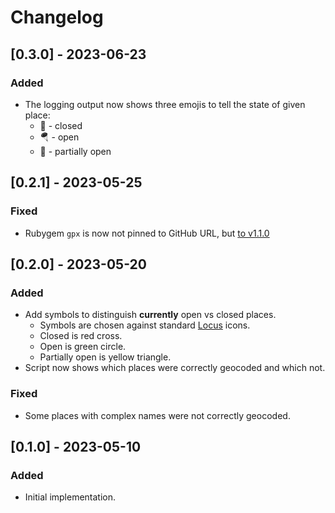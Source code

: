 # Changelog

## [0.3.0] - 2023-06-23

### Added

- The logging output now shows three emojis to tell the state of given place:
   - 🚪 - closed
   - 🪂 - open
   - 🤷 - partially open

## [0.2.1] - 2023-05-25

### Fixed

- Rubygem `gpx` is now not pinned to GitHub URL, but [to v1.1.0](https://github.com/dougfales/gpx/issues/48#event-9285426721)

## [0.2.0] - 2023-05-20

### Added

- Add symbols to distinguish **currently** open vs closed places.
  - Symbols are chosen against standard [Locus](https://www.locusmap.app/) icons.
  - Closed is red cross.
  - Open is green circle.
  - Partially open is yellow triangle.
- Script now shows which places were correctly geocoded and which not.

### Fixed

- Some places with complex names were not correctly geocoded.

## [0.1.0] - 2023-05-10

### Added

- Initial implementation.